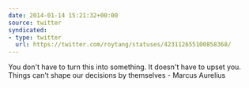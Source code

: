 ```yaml
---
date: 2014-01-14 15:21:32+00:00
source: twitter
syndicated:
- type: twitter
  url: https://twitter.com/roytang/statuses/423112655100858368/
---
```


You don't have to turn this into something. It doesn't have to upset you. Things can't shape our decisions by themselves - Marcus Aurelius